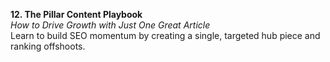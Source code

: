 **12. The Pillar Content Playbook**  
_How to Drive Growth with Just One Great Article_  
Learn to build SEO momentum by creating a single, targeted hub piece and ranking offshoots.

